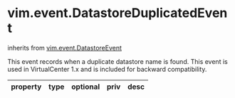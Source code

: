 vim.event.DatastoreDuplicatedEvent
==================================
inherits from [vim.event.DatastoreEvent](docs/vim.event.DatastoreEvent.md)


This event records when a duplicate datastore name is found.  This event is used in VirtualCenter 1.x and is included for  backward compatibility.

| property | type | optional | priv | desc |
|:---------|:-----|:---------|:-----|:-----|


